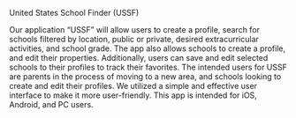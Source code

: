 United States School Finder (USSF)


Our application “USSF” will allow users to create a profile, search for schools filtered by location, public or private, desired extracurricular activities, and school grade. The app also allows schools to create a profile, and edit their properties. Additionally, users can save and edit selected schools to their profiles to track their favorites. The intended users for USSF are parents in the process of moving to a new area, and schools looking to create and edit their profiles. We utilized a simple and effective user interface to make it more user-friendly. This app is intended for iOS, Android, and PC users.

